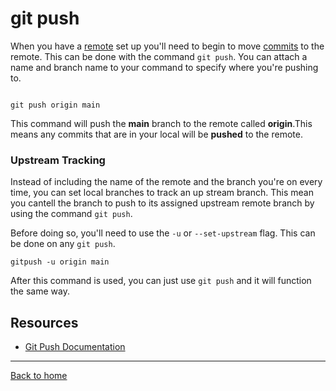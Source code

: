 # git push
When you have a [remote](./REMOTE.md) set up you'll need to begin to move [commits](./COMMIT.md) to the remote. This can be done with the command `git push`.
You can attach a name and branch name to your command to specify where you're pushing to.

```

git push origin main
```
This command will push the **main** branch to the remote called **origin**.This means any commits that are in your local will be **pushed** to the remote.
### Upstream Tracking
Instead of including the name of the remote and the branch you're on every time, you can set local branches to track an up stream branch.
This mean you cantell the branch to push to its assigned upstream remote branch by using the command `git push`.

Before doing so, you'll need to use the `-u` or `--set-upstream` flag. This can be done on any `git push`.

```
gitpush -u origin main
```


After this command is used, you can just use `git push` and it will function the same way.
## Resources

- [Git Push Documentation](https://git-scm.com/docs/git-push)

---

[Back to home](../README.md)

